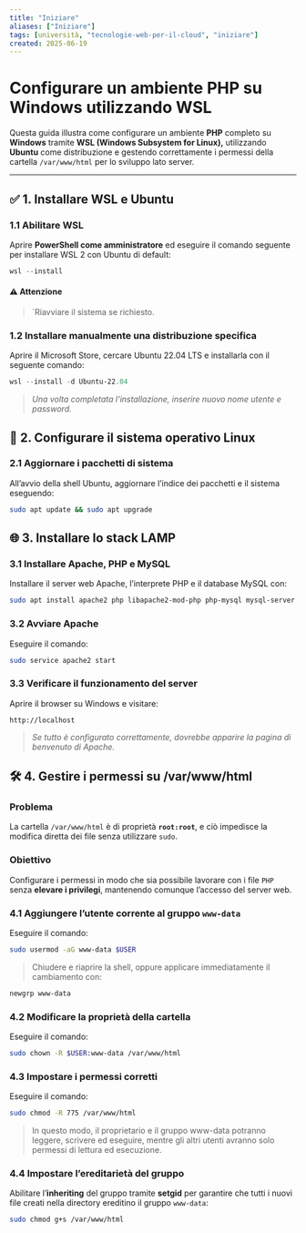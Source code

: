 ```yaml
---
title: "Iniziare"
aliases: ["Iniziare"]
tags: [università, "tecnologie-web-per-il-cloud", "iniziare"]
created: 2025-06-19
---
```

# Configurare un ambiente PHP su Windows utilizzando WSL

Questa guida illustra come configurare un ambiente **PHP** completo su **Windows** tramite **WSL (Windows Subsystem for Linux),** utilizzando **Ubuntu** come distribuzione e gestendo correttamente i permessi della cartella `/var/www/html` per lo sviluppo lato server.

---

## ✅ 1. Installare WSL e Ubuntu

### 1.1 Abilitare WSL

Aprire **PowerShell come amministratore** ed eseguire il comando seguente per installare WSL 2 con Ubuntu di default:

```powershell
wsl --install
```

#### ⚠️ Attenzione
>`Riavviare il sistema se richiesto.

### 1.2 Installare manualmente una distribuzione specifica
Aprire il Microsoft Store, cercare Ubuntu 22.04 LTS e installarla con il seguente comando:

```powershell
wsl --install -d Ubuntu-22.04 
```

> _Una volta completata l'installazione, inserire nuovo nome utente e password._

## 🔧 2. Configurare il sistema operativo Linux
### 2.1 Aggiornare i pacchetti di sistema
All’avvio della shell Ubuntu, aggiornare l’indice dei pacchetti e il sistema eseguendo:

```bash
sudo apt update && sudo apt upgrade
```

## 🌐 3. Installare lo stack LAMP
### 3.1 Installare Apache, PHP e MySQL
Installare il server web Apache, l’interprete PHP e il database MySQL con:

```bash
sudo apt install apache2 php libapache2-mod-php php-mysql mysql-server
```

### 3.2 Avviare Apache
Eseguire il comando:

```bash
sudo service apache2 start
```

### 3.3 Verificare il funzionamento del server
Aprire il browser su Windows e visitare:

```
http://localhost
```

> _Se tutto è configurato correttamente, dovrebbe apparire la pagina di benvenuto di Apache._

## 🛠️ 4. Gestire i permessi su /var/www/html
### Problema
La cartella `/var/www/html` è di proprietà **`root:root`**, e ciò impedisce la modifica diretta dei file senza utilizzare `sudo`.

### Obiettivo
Configurare i permessi in modo che sia possibile lavorare con i file `PHP` senza **elevare i privilegi**, mantenendo comunque l’accesso del server web.

### 4.1 Aggiungere l’utente corrente al gruppo `www-data`
Eseguire il comando:

```bash
sudo usermod -aG www-data $USER
```

> Chiudere e riaprire la shell, oppure applicare immediatamente il cambiamento con:

```bash
newgrp www-data
```

### 4.2 Modificare la proprietà della cartella
Eseguire il comando:

```bash
sudo chown -R $USER:www-data /var/www/html
```

### 4.3 Impostare i permessi corretti
Eseguire il comando:

```bash
sudo chmod -R 775 /var/www/html
```

>In questo modo, il proprietario e il gruppo www-data potranno leggere, scrivere ed eseguire, mentre gli altri utenti avranno solo permessi di lettura ed esecuzione.

### 4.4 Impostare l’ereditarietà del gruppo
Abilitare l’**inheriting** del gruppo tramite **setgid** per garantire che tutti i nuovi file creati nella directory ereditino il gruppo `www-data`:

```bash
sudo chmod g+s /var/www/html
```

